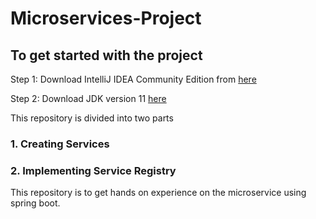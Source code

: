 # Microservices-Project

## To get started with the project 

Step 1: Download IntelliJ IDEA Community Edition from [here](https://www.jetbrains.com/idea/download/#section=windows)

Step 2: Download JDK version 11 [here](https://www.oracle.com/java/technologies/downloads/#java11-windows)

This repository is divided into two parts

### 1. Creating Services 

### 2. Implementing Service Registry

This repository is to get hands on experience on the microservice using spring boot. 
